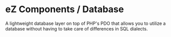 eZ Components / Database
========================

A lightweight database layer on top of PHP's PDO that allows you to utilize a
database without having to take care of differences in SQL dialects.
